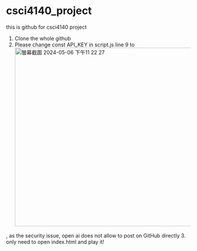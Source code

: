 # csci4140_project
this is github for csci4140 project

1. Clone the whole github
2. Please change const API_KEY in script.js line 9 to <img width="487" alt="螢幕截圖 2024-05-06 下午11 22 27" src="https://github.com/leungwingki/csci4140_project/assets/118794329/e42527b3-0477-4d52-b0b7-bd08264b867c">

, as the security issue, open ai does not allow to post on GitHub directly
3. only need to open index.html and play it!
